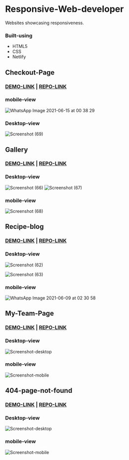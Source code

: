 # Responsive-Web-developer
Websites showcasing responsiveness.

### Built-using
- HTML5
- CSS
- Netlify

## Checkout-Page
### [DEMO-LINK](https://checkout-101.netlify.app/) | [REPO-LINK](https://github.com/rishimish/checkout)
### mobile-view
![WhatsApp Image 2021-06-15 at 00 38 29](https://user-images.githubusercontent.com/42747614/121946036-1e1b3f00-cd72-11eb-9a50-8246b11ab9a6.jpeg)

### Desktop-view
![Screenshot (69)](https://user-images.githubusercontent.com/42747614/121946058-25dae380-cd72-11eb-803e-8b7250f0de80.png)



## Gallery
### [DEMO-LINK](https://gallery-101.netlify.app/) | [REPO-LINK](https://github.com/rishimish/gallery)
### Desktop-view
![Screenshot (66)](https://user-images.githubusercontent.com/42747614/121587741-c075b280-ca52-11eb-821d-c853efc12a1e.png)
![Screenshot (67)](https://user-images.githubusercontent.com/42747614/121587723-bce22b80-ca52-11eb-829d-0001a2cfef09.png)
### mobile-view
![Screenshot (68)](https://user-images.githubusercontent.com/42747614/121587733-bf448580-ca52-11eb-88bc-1ac67a223a68.png)

## Recipe-blog
### [DEMO-LINK](https://recipe-blog-cake.netlify.app/) | [REPO-LINK](https://github.com/rishimish/recipe-blog-challenge)
### Desktop-view
![Screenshot (62)](https://user-images.githubusercontent.com/42747614/121257006-cccf0380-c8ca-11eb-8a64-e94ed4255c9a.png)

![Screenshot (63)](https://user-images.githubusercontent.com/42747614/121257000-cb9dd680-c8ca-11eb-845c-abf970a941c4.png)
### mobile-view
![WhatsApp Image 2021-06-09 at 02 30 58](https://user-images.githubusercontent.com/42747614/121257101-ec662c00-c8ca-11eb-98a2-a2892071c955.jpeg)

## My-Team-Page
### [DEMO-LINK](https://myteampage01.netlify.app/) | [REPO-LINK](https://github.com/rishimish/my-team-page)
### Desktop-view
![Screenshot-desktop](https://user-images.githubusercontent.com/42747614/118717106-3cf5e680-b843-11eb-9371-38928da23639.png)
### mobile-view
![Screenshot-mobile](https://user-images.githubusercontent.com/42747614/118717098-3b2c2300-b843-11eb-8a85-d2a800a6e749.jpg)

## 404-page-not-found</li>
### [DEMO-LINK](https://404first.netlify.app/) |  [REPO-LINK](https://github.com/rishimish/devchallenges.io)
### Desktop-view
![Screenshot-desktop](https://user-images.githubusercontent.com/42747614/118406679-70e1d800-b69a-11eb-9920-e3dfa4041bff.png)
### mobile-view
![Screenshot-mobile](https://user-images.githubusercontent.com/42747614/118406677-6fb0ab00-b69a-11eb-9dcc-c6e5515393b8.png)
